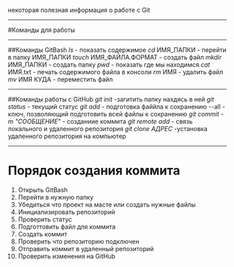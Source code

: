 некоторая полезная информация о работе с Git 

---

#Команды для работы

---

##Команды GitBash
*ls* - показать содержимое 
*cd* ИМЯ_ПАПКИ - перейти в папку ИМЯ_ПАПКИ
*touch* ИМЯ_ФАЙЛА.ФОРМАТ - создать файл
*mkdir* ИМЯ_ПАПКИ - создать папку 
*pwd* - показать где мы находимся
*cat* ИМЯ.txt - печать содержимого файла в консоли 
*rm* ИМЯ - удалить файл
*mv* ИМЯ КУДА - переместить файл

---

##Команды работы с GitHub
*git init* -загитить папку нахдясь в ней
*git status* - текущий статус
*git add* - подготовка файйла к сохранению
--all - ключ, позволяющий подготовить всей файлы к сохранению
*git commit -m "СООБЩЕНИЕ"* - созданиие коммита
*git remote add* - связь локального и удаленного репозитория
*git clone АДРЕС* -установка удаленного репозитория на компьютер

---

# Порядок создания коммита
1. Открыть GitBash
2. Перейти в нужную папку
3. Убедиться что проект на масте или создать нужные файлы
4. Инициализировать репозиторий
5. Проверить статус
6. Подготтовить файл для коммита
7. Создать коммит
8. Проверить что репозиторию подключен
9. Отправить коммит в удаленный репозиторий
10. Проверить изменения на GitHub
